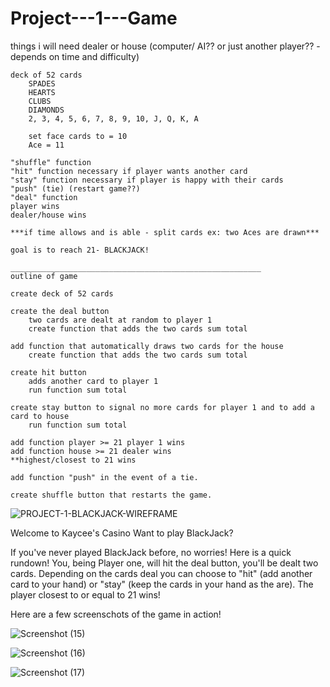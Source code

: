 ﻿# Project---1---Game

things i will need
    dealer or house (computer/ AI?? or just another player?? - depends on time and difficulty)
    
    deck of 52 cards
        SPADES
        HEARTS
        CLUBS
        DIAMONDS    
        2, 3, 4, 5, 6, 7, 8, 9, 10, J, Q, K, A

        set face cards to = 10
        Ace = 11 
    
    "shuffle" function
    "hit" function necessary if player wants another card
    "stay" function necessary if player is happy with their cards
    "push" (tie) (restart game??)
    "deal" function
    player wins
    dealer/house wins

    ***if time allows and is able - split cards ex: two Aces are drawn***

    goal is to reach 21- BLACKJACK!

    ________________________________________________________
    outline of game

    create deck of 52 cards

    create the deal button
        two cards are dealt at random to player 1
        create function that adds the two cards sum total

    add function that automatically draws two cards for the house
        create function that adds the two cards sum total
    
    create hit button 
        adds another card to player 1
        run function sum total

    create stay button to signal no more cards for player 1 and to add a card to house
        run function sum total

    add function player >= 21 player 1 wins
    add function house >= 21 dealer wins
    **highest/closest to 21 wins
    
    add function "push" in the event of a tie. 
    
    create shuffle button that restarts the game.
    
    

![PROJECT-1-BLACKJACK-WIREFRAME](https://user-images.githubusercontent.com/95602124/147981272-2b5b7f87-62a9-4e31-8703-9b73147949ce.png)




Welcome to Kaycee's Casino 
    Want to play BlackJack?

If you've never played BlackJack before, no worries! Here is a quick rundown!
You, being Player one, will hit the deal button, you'll be dealt two cards. Depending on the cards deal you can choose to "hit" (add another card to your hand) or "stay" (keep the cards in your hand as the are). The player closest to or equal to 21 wins!


Here are a few screenschots of the game in action! 







![Screenshot (15)](https://user-images.githubusercontent.com/95602124/148789784-711c9c6e-e99d-489a-9741-b8c27b9894f7.png)



![Screenshot (16)](https://user-images.githubusercontent.com/95602124/148790269-d71fbb0c-8057-4ccd-b6b7-67f1c0ffcf04.png)



![Screenshot (17)](https://user-images.githubusercontent.com/95602124/148790376-b1cba939-c66e-481c-a161-5c813baa2528.png)
